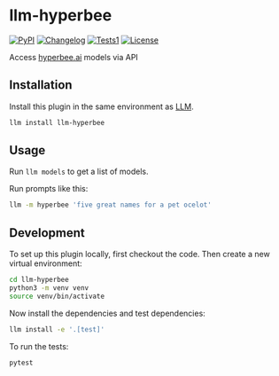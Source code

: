 # llm-hyperbee

[![PyPI](https://img.shields.io/pypi/v/llm-fireworks.svg)](https://pypi.org/project/llm-hyperbee/)
[![Changelog](https://img.shields.io/github/v/release/HyperbeeAI/llm-hyperbee?include_prereleases&label=changelog)](https://github.com/HyperbeeAI/llm-hyperbee/releases)
[![Tests1](https://github.com/HyperbeeAI/llm-hyperbee/actions/workflows/test.yml/badge.svg)](https://github.com/HyperbeeAI/llm-hyperbee/actions/workflows/test.yml)
[![License](https://img.shields.io/badge/license-Apache%202.0-blue.svg)](https://github.com/HyperbeeAI/llm-hyperbee/blob/main/LICENSE)

Access [hyperbee.ai](https://www.hyperbee.ai/) models via API

## Installation

Install this plugin in the same environment as [LLM](https://llm.datasette.io/).
```bash
llm install llm-hyperbee
```
## Usage

Run `llm models` to get a list of models.

Run prompts like this:
```bash
llm -m hyperbee 'five great names for a pet ocelot'
```

## Development

To set up this plugin locally, first checkout the code. Then create a new virtual environment:
```bash
cd llm-hyperbee
python3 -m venv venv
source venv/bin/activate
```
Now install the dependencies and test dependencies:
```bash
llm install -e '.[test]'
```
To run the tests:
```bash
pytest
```
